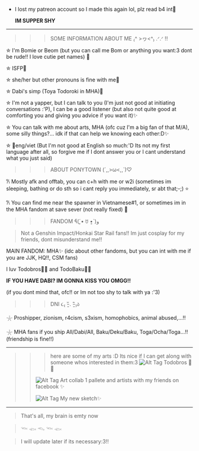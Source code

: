 - I lost my patreon account so I made this again lol, plz read b4 int🎐
  >
  **IM SUPPER SHY**
----------------------------------------------------------------------------------------------------------------------------------------------------------------------------------------------
>>>SOME INFORMATION ABOUT ME ₍^ >ヮ<^₎ .ᐟ.ᐟ !!
>
✮ I'm Bomie or Beom (but you can call me Bom or anything you want:3 dont be rude!! I love cutie pet names) 🍰
>
✮ ISFP🎨
>
✮ she/her but other pronouns is fine with me🪼
>
✮ Dabi's simp (Toya Todoroki in MHA)💙
>
✮ I'm not a yapper, but I can talk to you (I'm just not good at initiating conversations :'P), I can be a good listener (but also not quite good at comforting you and giving you advice if you want it)✨
>
✮ You can talk with me about arts, MHA (ofc cuz I'm a big fan of that M/A), some silly things?... idk if that can help we knowing each other:D✨
>
✮ 🎀eng/viet (But I'm not good at English so much:'D Its not my first language after all, so forgive me if I dont answer you or I cant understand what you just said)
>

>>> ABOUT PONYTOWN (´,,>ω<,,`)♡ 
>
𐙚 Mostly afk and offtab, you can c+h with me or w2i (sometimes im sleeping, bathing or do sth so i cant reply you immediately, sr abt that;-;) ⭐
>
𐙚 You can find me near the spawner in Vietnamese#1, or sometimes im in the MHA fandom at save sever (not really fixed) 🫧
 >
>>>FANDOM ٩̋(ˊ•͈ ꇴ •͈ˋ)و 
>

 >Not a Genshin Impact/Honkai Star Rail fans!! Im just cosplay for my friends, dont misunderstand me!!


MAIN FANDOM: MHA✨
(idc about other fandoms, but you can int with me if you are JJK, HQ!!, CSM fans)
>
I luv Todobros🐍🍰 and TodoBaku🍰💥
>
 **IF YOU HAVE DABI? IM GONNA KISS YOU OMGG!!**
>
(if you dont mind that, ofc!! or Im not too shy to talk with ya :'3)
>
>>> DNI  ૮₍ ˃̵͈᷄ . ˂̵͈᷅ ₎ა 
>
𓇼 Proshipper, zionism, r4cism, s3xism, homophobics, animal abused,...‼️
>
𓇼 MHA fans if you ship All/Dabi/All, Baku/Deku/Baku, Toga/Ocha/Toga...‼️ (friendship is fine!!)
>
----------------------------------------------------------------------------------------------------------------------------------------------------------------------------------------
>>> here are some of my arts :D Its nice if I can get along with someone whos interested in them:3
>>![Alt Tag](https://i.pinimg.com/originals/3f/9c/99/3f9c99d2ca776f996d2fb6cd9c65c8d6.png)
>>Todobros 🐍🍰
>>
>>![Alt Tag](https://i.pinimg.com/originals/86/ea/81/86ea8165dc35fc848644a5a0c42a37b0.png)
>> Art collab 1 pallete and artists with my friends on facebook ✨
>>
>> ![Alt Tag](https://i.pinimg.com/originals/82/9e/4d/829e4d2a8181a9fc88dddef1c8b8a2d4.jpg)
>> My new sketch✨
------------------------------------------------------------------------------------------------------------------------------------------------------------------------------------------
> That's all, my brain is emty now

>    𓆝 𓆟 𓆞 𓆝 𓆟


>I will update later if its necessary:3!!
